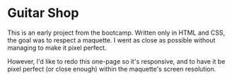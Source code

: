# Guitar Shop

This is an early project from the bootcamp. Written only in HTML and CSS, the goal was to respect a maquette. I went as close as possible without managing to make it pixel perfect.  

However, I'd like to redo this one-page so it's responsive, and to have it be pixel perfect (or close enough) within the maquette's screen resolution.
